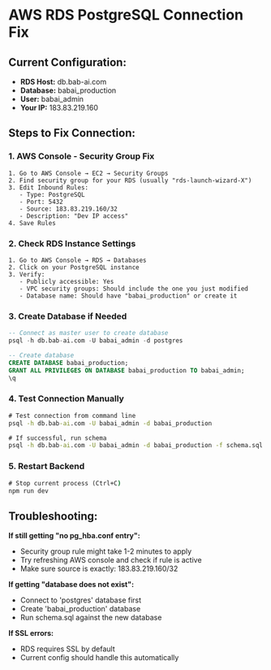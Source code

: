 # AWS RDS PostgreSQL Connection Fix

## Current Configuration:

- **RDS Host:** db.bab-ai.com
- **Database:** babai_production
- **User:** babai_admin
- **Your IP:** 183.83.219.160

## Steps to Fix Connection:

### 1. AWS Console - Security Group Fix

```
1. Go to AWS Console → EC2 → Security Groups
2. Find security group for your RDS (usually "rds-launch-wizard-X")
3. Edit Inbound Rules:
   - Type: PostgreSQL
   - Port: 5432
   - Source: 183.83.219.160/32
   - Description: "Dev IP access"
4. Save Rules
```

### 2. Check RDS Instance Settings

```
1. Go to AWS Console → RDS → Databases
2. Click on your PostgreSQL instance
3. Verify:
   - Publicly accessible: Yes
   - VPC security groups: Should include the one you just modified
   - Database name: Should have "babai_production" or create it
```

### 3. Create Database if Needed

```sql
-- Connect as master user to create database
psql -h db.bab-ai.com -U babai_admin -d postgres

-- Create database
CREATE DATABASE babai_production;
GRANT ALL PRIVILEGES ON DATABASE babai_production TO babai_admin;
\q
```

### 4. Test Connection Manually

```cmd
# Test connection from command line
psql -h db.bab-ai.com -U babai_admin -d babai_production

# If successful, run schema
psql -h db.bab-ai.com -U babai_admin -d babai_production -f schema.sql
```

### 5. Restart Backend

```cmd
# Stop current process (Ctrl+C)
npm run dev
```

## Troubleshooting:

**If still getting "no pg_hba.conf entry":**

- Security group rule might take 1-2 minutes to apply
- Try refreshing AWS console and check if rule is active
- Make sure source is exactly: 183.83.219.160/32

**If getting "database does not exist":**

- Connect to 'postgres' database first
- Create 'babai_production' database
- Run schema.sql against the new database

**If SSL errors:**

- RDS requires SSL by default
- Current config should handle this automatically
